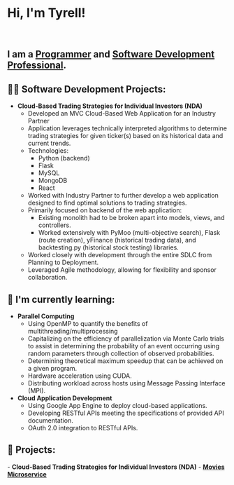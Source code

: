 <h1>Hi, I'm Tyrell!</h1><br/>

<h2>I am a <a href="https://github.com/veedubb">Programmer</a> and <a href="https://www.linkedin.com/in/tverley/">Software Development Professional</a>.

<h2>👨‍💻 Software Development Projects:</h2>

- <b>Cloud-Based Trading Strategies for Individual Investors (NDA)</b>
  - Developed an MVC Cloud-Based Web Application for an Industry Partner
  - Application leverages technically interpreted algorithms to determine trading strategies for given ticker(s) based on its historical data and current trends.
  - Technologies:
    - Python (backend)
    - Flask
    - MySQL
    - MongoDB
    - React
  - Worked with Industry Partner to further develop a web application designed to find optimal solutions to trading strategies.
  - Primarily focused on backend of the web application:
    - Existing monolith had to be broken apart into models, views, and controllers.
    - Worked extensively with PyMoo (multi-objective search), Flask (route creation), yFinance (historical trading data), and backtesting.py (historical stock testing) libraries.
  - Worked closely with development through the entire SDLC from Planning to Deployment.
  - Leveraged Agile methodology, allowing for flexibility and sponsor collaboration.

<h2>📖 I'm currently learning:</h2>

- <b>Parallel Computing</b>
  - Using OpenMP to quantify the benefits of multithreading/multiprocessing
  - Capitalizing on the efficiency of parallelization via Monte Carlo trials to assist in determining the probability of an event occurring using random parameters through collection of observed probabilities.
  - Determining theoretical maximum speedup that can be achieved on a given program.
  - Hardware acceleration using CUDA.
  - Distributing workload across hosts using Message Passing Interface (MPI).
- <b>Cloud Application Development</b>
  - Using Google App Engine to deploy cloud-based applications.
  - Developing RESTful APIs meeting the specifications of provided API documentation.
  - OAuth 2.0 integration to RESTful APIs.

 <h2>📖 Projects:</h2>
 - <b>Cloud-Based Trading Strategies for Individual Investors (NDA)</b>
 - <a href="https://github.com/veedubb/cs361-microservice"><b>Movies Microservice</b></a>

<!--
**veedubb/veedubb** is a ✨ _special_ ✨ repository because its `README.md` (this file) appears on your GitHub profile.

Here are some ideas to get you started:

- 🔭 I’m currently working on ...
- 🌱 I’m currently learning ...
- 👯 I’m looking to collaborate on ...
- 🤔 I’m looking for help with ...
- 💬 Ask me about ...
- 📫 How to reach me: ...
- 😄 Pronouns: ...
- ⚡ Fun fact: ...
-->
